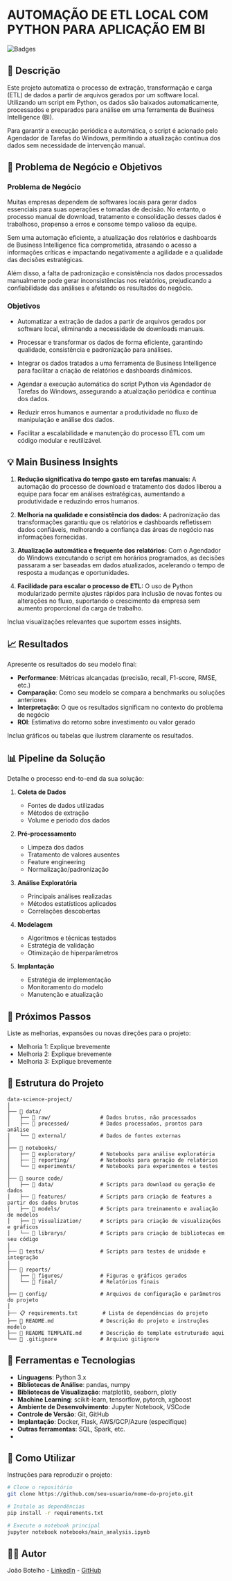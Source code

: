 # AUTOMAÇÃO DE ETL LOCAL COM PYTHON PARA APLICAÇÃO EM BI

![Badges](https://img.shields.io/badge/Status-Em%20Desenvolvimento-yellow)

## 📝 Descrição
Este projeto automatiza o processo de extração, transformação e carga (ETL) de dados a partir de arquivos gerados por um software local. Utilizando um script em Python, os dados são baixados automaticamente, processados e preparados para análise em uma ferramenta de Business Intelligence (BI).

Para garantir a execução periódica e automática, o script é acionado pelo Agendador de Tarefas do Windows, permitindo a atualização contínua dos dados sem necessidade de intervenção manual.


## 🎯 Problema de Negócio e Objetivos

### Problema de Negócio
Muitas empresas dependem de softwares locais para gerar dados essenciais para suas operações e tomadas de decisão. No entanto, o processo manual de download, tratamento e consolidação desses dados é trabalhoso, propenso a erros e consome tempo valioso da equipe.

Sem uma automação eficiente, a atualização dos relatórios e dashboards de Business Intelligence fica comprometida, atrasando o acesso a informações críticas e impactando negativamente a agilidade e a qualidade das decisões estratégicas.

Além disso, a falta de padronização e consistência nos dados processados manualmente pode gerar inconsistências nos relatórios, prejudicando a confiabilidade das análises e afetando os resultados do negócio.

### Objetivos
- Automatizar a extração de dados a partir de arquivos gerados por software local, eliminando a necessidade de downloads manuais.

- Processar e transformar os dados de forma eficiente, garantindo qualidade, consistência e padronização para análises.

- Integrar os dados tratados a uma ferramenta de Business Intelligence para facilitar a criação de relatórios e dashboards dinâmicos.

- Agendar a execução automática do script Python via Agendador de Tarefas do Windows, assegurando a atualização periódica e contínua dos dados.

- Reduzir erros humanos e aumentar a produtividade no fluxo de manipulação e análise dos dados.

- Facilitar a escalabilidade e manutenção do processo ETL com um código modular e reutilizável.

## 💡 Main Business Insights

1. **Redução significativa do tempo gasto em tarefas manuais:** A automação do processo de download e tratamento dos dados liberou a equipe para focar em análises estratégicas, aumentando a produtividade e reduzindo erros humanos.

2. **Melhoria na qualidade e consistência dos dados:** A padronização das transformações garantiu que os relatórios e dashboards refletissem dados confiáveis, melhorando a confiança das áreas de negócio nas informações fornecidas.

3. **Atualização automática e frequente dos relatórios:** Com o Agendador do Windows executando o script em horários programados, as decisões passaram a ser baseadas em dados atualizados, acelerando o tempo de resposta a mudanças e oportunidades.

4. **Facilidade para escalar o processo de ETL:** O uso de Python modularizado permite ajustes rápidos para inclusão de novas fontes ou alterações no fluxo, suportando o crescimento da empresa sem aumento proporcional da carga de trabalho.

Inclua visualizações relevantes que suportem esses insights.

## 📈 Resultados

Apresente os resultados do seu modelo final:

- **Performance**: Métricas alcançadas (precisão, recall, F1-score, RMSE, etc.)
- **Comparação**: Como seu modelo se compara a benchmarks ou soluções anteriores
- **Interpretação**: O que os resultados significam no contexto do problema de negócio
- **ROI**: Estimativa do retorno sobre investimento ou valor gerado

Inclua gráficos ou tabelas que ilustrem claramente os resultados.

## 📊 Pipeline da Solução

Detalhe o processo end-to-end da sua solução:

1. **Coleta de Dados**
   - Fontes de dados utilizadas
   - Métodos de extração
   - Volume e período dos dados

2. **Pré-processamento**
   - Limpeza dos dados
   - Tratamento de valores ausentes
   - Feature engineering
   - Normalização/padronização

3. **Análise Exploratória**
   - Principais análises realizadas
   - Métodos estatísticos aplicados
   - Correlações descobertas

4. **Modelagem**
   - Algoritmos e técnicas testados
   - Estratégia de validação
   - Otimização de hiperparâmetros

5. **Implantação**
   - Estratégia de implementação
   - Monitoramento do modelo
   - Manutenção e atualização

## 🚀 Próximos Passos

Liste as melhorias, expansões ou novas direções para o projeto:

- Melhoria 1: Explique brevemente
- Melhoria 2: Explique brevemente
- Melhoria 3: Explique brevemente

## 📁 Estrutura do Projeto

```plaintext
data-science-project/
│
├── 📁 data/
│   ├── 📁 raw/                # Dados brutos, não processados
│   ├── 📁 processed/          # Dados processados, prontos para análise
│   └── 📁 external/           # Dados de fontes externas
│
├── 📁 notebooks/
│   ├── 📁 exploratory/        # Notebooks para análise exploratória
│   ├── 📁 reporting/          # Notebooks para geração de relatórios
│   └── 📁 experiments/        # Notebooks para experimentos e testes
│
├── 📁 source code/
│   ├── 📁 data/               # Scripts para download ou geração de dados
│   ├── 📁 features/           # Scripts para criação de features a partir dos dados brutos
│   ├── 📁 models/             # Scripts para treinamento e avaliação de modelos
│   ├── 📁 visualization/      # Scripts para criação de visualizações e gráficos
│   └── 📁 librarys/           # Scripts para criação de bibliotecas em seu código 
│
├── 📁 tests/                  # Scripts para testes de unidade e integração
│
├── 📁 reports/
│   ├── 📁 figures/            # Figuras e gráficos gerados
│   └── 📁 final/              # Relatórios finais
│
├── 📁 config/                 # Arquivos de configuração e parâmetros do projeto
│
├── 📋 requirements.txt        # Lista de dependências do projeto
├── 📖 README.md               # Descrição do projeto e instruções modelo
├── 📖 README TEMPLATE.md      # Descrição do template estruturado aqui
└── 🚫 .gitignore              # Arquivo gitignore
```

## 🔧 Ferramentas e Tecnologias

- **Linguagens**: Python 3.x
- **Bibliotecas de Análise**: pandas, numpy
- **Bibliotecas de Visualização**: matplotlib, seaborn, plotly
- **Machine Learning**: scikit-learn, tensorflow, pytorch, xgboost
- **Ambiente de Desenvolvimento**: Jupyter Notebook, VSCode
- **Controle de Versão**: Git, GitHub
- **Implantação**: Docker, Flask, AWS/GCP/Azure (especifique)
- **Outras ferramentas**: SQL, Spark, etc.
- 
## 🔄 Como Utilizar

Instruções para reproduzir o projeto:

```bash
# Clone o repositório
git clone https://github.com/seu-usuario/nome-do-projeto.git

# Instale as dependências
pip install -r requirements.txt

# Execute o notebook principal
jupyter notebook notebooks/main_analysis.ipynb
```

## 👨‍💻 Autor

João Botelho - [LinkedIn](https://www.linkedin.com/in/jo%C3%A3o-botelho-86a5a8a3/) - [GitHub](https://github.com/joaobotelho20)

<!--## 📝 Licença

Este projeto está sob a licença MIT - veja o arquivo LICENSE.md para mais detalhes.-->

